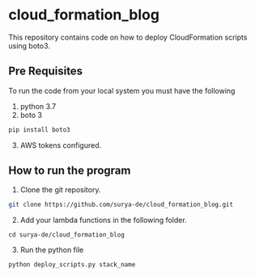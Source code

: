 # cloud_formation_blog
This repository contains code on how to deploy CloudFormation scripts using boto3.
## Pre Requisites
To run the code from your local system you must have the following
1. python 3.7
2. boto 3
```bash
pip install boto3
```
3. AWS tokens configured.

## How to run the program
1. Clone the git repository.
```bash
git clone https://github.com/surya-de/cloud_formation_blog.git
```
2. Add your lambda functions in the following folder.
```
cd surya-de/cloud_formation_blog
```
3. Run the python file
```bash
python deploy_scripts.py stack_name
```
